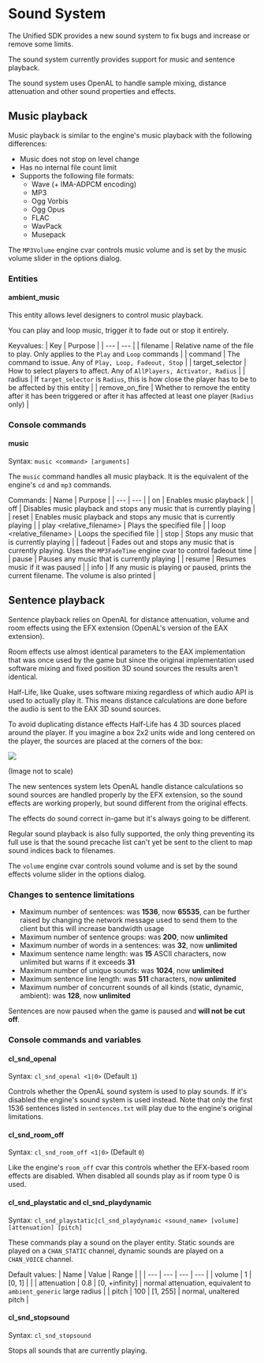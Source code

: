 
# Sound System

The Unified SDK provides a new sound system to fix bugs and increase or remove some limits.

The sound system currently provides support for music and sentence playback.

The sound system uses OpenAL to handle sample mixing, distance attenuation and other sound properties and effects.

## Music playback

Music playback is similar to the engine's music playback with the following differences:

* Music does not stop on level change
* Has no internal file count limit
* Supports the following file formats:
	* Wave (+ IMA-ADPCM encoding)
	* MP3
	* Ogg Vorbis
	* Ogg Opus
	* FLAC
	* WavPack
	* Musepack

The `MP3Volume` engine cvar controls music volume and is set by the music volume slider in the options dialog.

### Entities

#### ambient_music

This entity allows level designers to control music playback.

You can play and loop music, trigger it to fade out or stop it entirely.

Keyvalues:
| Key | Purpose |
| --- | --- |
| filename | Relative name of the file to play. Only applies to the `Play` and `Loop` commands |
| command | The command to issue. Any of `Play, Loop, Fadeout, Stop` |
| target_selector | How to select players to affect. Any of `AllPlayers, Activator, Radius` |
| radius | If `target_selector` is `Radius`, this is how close the player has to be to be affected by this entity |
| remove_on_fire | Whether to remove the entity after it has been triggered or after it has affected at least one player (`Radius` only) |

### Console commands

#### music

Syntax: `music <command> [arguments]`

The `music` command handles all music playback. It is the equivalent of the engine's `cd` and `mp3` commands.

Commands:
| Name | Purpose |
| --- | --- |
| on | Enables music playback |
| off | Disables music playback and stops any music that is currently playing |
| reset | Enables music playback and stops any music that is currently playing |
| play <relative_filename> | Plays the specified file |
| loop <relative_filename> | Loops the specified file |
| stop | Stops any music that is currently playing |
| fadeout | Fades out and stops any music that is currently playing. Uses the `MP3FadeTime` engine cvar to control fadeout time |
| pause | Pauses any music that is currently playing |
| resume | Resumes music if it was paused |
| info | If any music is playing or paused, prints the current filename. The volume is also printed |

## Sentence playback

Sentence playback relies on OpenAL for distance attenuation, volume and room effects using the EFX extension (OpenAL's version of the EAX extension).

Room effects use almost identical parameters to the EAX implementation that was once used by the game but since the original implementation used software mixing and fixed position 3D sound sources the results aren't identical.

Half-Life, like Quake, uses software mixing regardless of which audio API is used to actually play it. This means distance calculations are done before the audio is sent to the EAX 3D sound sources.  
  
To avoid duplicating distance effects Half-Life has 4 3D sources placed around the player. If you imagine a box 2x2 units wide and long centered on the player, the sources are placed at the corners of the box:

<img src="https://i.imgur.com/Lkfigi8.png"/>

(Image not to scale)

The new sentences system lets OpenAL handle distance calculations so sound sources are handled properly by the EFX extension, so the sound effects are working properly, but sound different from the original effects.

The effects do sound correct in-game but it's always going to be different.

Regular sound playback is also fully supported, the only thing preventing its full use is that the sound precache list can't yet be sent to the client to map sound indices back to filenames.

The `volume` engine cvar controls sound volume and is set by the sound effects volume slider in the options dialog.

### Changes to sentence limitations

* Maximum number of sentences: was **1536**, now **65535**, can be further raised by changing the network message used to send them to the client but this will increase bandwidth usage
* Maximum number of sentence groups: was **200**, now **unlimited**
* Maximum number of words in a sentences: was **32**, now **unlimited**
* Maximum sentence name length: was **15** ASCII characters, now unlimited but warns if it exceeds **31**
* Maximum number of unique sounds: was **1024**, now **unlimited**
* Maximum sentence line length: was **511** characters, now **unlimited**
* Maximum number of concurrent sounds of all kinds (static, dynamic, ambient): was **128**, now **unlimited**

Sentences are now paused when the game is paused and **will not be cut off**.

### Console commands and variables

#### cl_snd_openal

Syntax: `cl_snd_openal <1|0>` (Default `1`)

Controls whether the OpenAL sound system is used to play sounds. If it's disabled the engine's sound system is used instead. Note that only the first 1536 sentences listed in `sentences.txt` will play due to the engine's original limitations.

#### cl_snd_room_off

Syntax: `cl_snd_room_off <1|0>` (Default `0`)

Like the engine's `room_off` cvar this controls whether the EFX-based room effects are disabled. When disabled all sounds play as if room type 0 is used.

#### cl_snd_playstatic and cl_snd_playdynamic

Syntax: `cl_snd_playstatic|cl_snd_playdynamic <sound_name> [volume] [attenuation] [pitch]`

These commands play a sound on the player entity. Static sounds are played on a `CHAN_STATIC` channel, dynamic sounds are played on a `CHAN_VOICE` channel.

Default values:
| Name | Value | Range | |
| --- | --- | --- | --- |
| volume | 1 | [0, 1] | |
| attenuation | 0.8 | [0, +infinity] | normal attenuation, equivalent to `ambient_generic` large radius |
| pitch | 100 | [1, 255] | normal, unaltered pitch |

#### cl_snd_stopsound

Syntax: `cl_snd_stopsound`

Stops all sounds that are currently playing.
